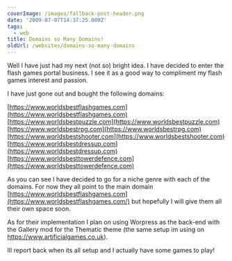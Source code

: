 ```yaml
---
coverImage: /images/fallback-post-header.png
date: '2009-07-07T14:37:25.000Z'
tags:
  - web
title: Domains so Many Domains!
oldUrl: /websites/domains-so-many-domains
---
```


Well I have just had my next (not so) bright idea. I have decided to enter the flash games portal business. I see it as a good way to compliment my flash games interest and passion.

<!-- more -->

I have just gone out and bought the following domains:

[https://www.worldsbestflashgames.com](https://www.worldsbestflashgames.com)
[https://www.worldsbestpuzzle.com](https://www.worldsbestpuzzle.com)
[https://www.worldsbestrpg.com](https://www.worldsbestrpg.com)
[https://www.worldsbestshooter.com](https://www.worldsbestshooter.com)
[https://www.worldsbestdressup.com](https://www.worldsbestdressup.com)
[https://www.worldsbesttowerdefence.com](https://www.worldsbesttowerdefence.com)

As you can see I have decided to go for a niche genre with each of the domains. For now they all point to the main domain [https://www.worldsbestflashgames.com](https://www.worldsbestflashgames.com/) but hopefully I will give them all their own space soon.

As for their implementation I plan on using Worpress as the back-end with the Gallery mod for the Thematic theme (the same setup im using on https://www.artificialgames.co.uk).

Ill report back when its all setup and I actually have some games to play!
